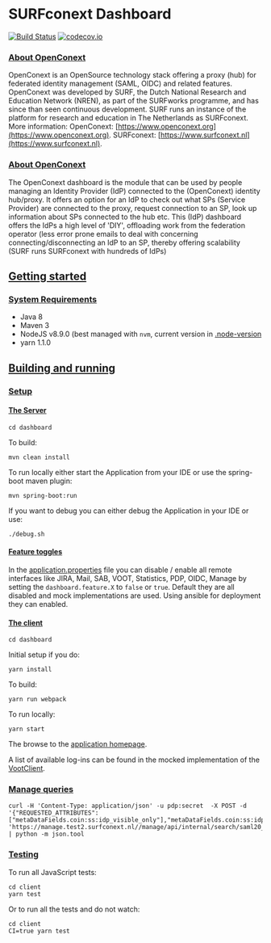 # SURFconext Dashboard

[![Build Status](https://travis-ci.org/OpenConext/OpenConext-dashboard.svg)](https://travis-ci.org/OpenConext/OpenConext-dashboard)
[![codecov.io](https://codecov.io/github/OpenConext/OpenConext-dashboard/coverage.svg)](https://codecov.io/github/OpenConext/OpenConext-dashboard)

### [About OpenConext](#about_openConext)

OpenConext is an OpenSource technology stack offering a proxy (hub) for federated identity management (SAML, OIDC) and related features. OpenConext was developed by SURF, the Dutch National Research and Education Network (NREN), as part of the SURFworks programme, and has since than seen continuous development. SURF runs an instance of the platform for research and education in The Netherlands as SURFconext. More information: OpenConext: [https://www.openconext.org](https://www.openconext.org). SURFconext: [https://www.surfconext.nl](https://www.surfconext.nl).

### [About OpenConext](#about_openConext)

The OpenConext dashboard is the module that can be used by people managing an Identity Provider (IdP) connected to the (OpenConext) identity hub/proxy. It offers an option for an IdP to check out what SPs (Service Provider) are connected to the proxy, request connection to an SP, look up information about SPs connected to the hub etc. This (IdP) dashboard offers the IdPs a high level of 'DIY', offloading work from the federation operator (less error prone emails to deal with concerning connecting/disconnecting an IdP to an SP, thereby offering scalability (SURF runs SURFconext with hundreds of IdPs) 

## [Getting started](#getting_started)

### [System Requirements](#system_requirements)

- Java 8
- Maven 3
- NodeJS v8.9.0 (best managed with `nvm`, current version in [.node-version](dashboard/.node-version)
- yarn 1.1.0

## [Building and running](#building_and_running)

### [Setup](#setup)

#### [The Server](#server)

    cd dashboard

To build:

    mvn clean install

To run locally either start the Application from your IDE or use the spring-boot maven plugin:

    mvn spring-boot:run

If you want to debug you can either debug the Application in your IDE or use:

    ./debug.sh
    
#### [Feature toggles](#feature_toggles)

In the [application.properties](dashboard-server/src/main/resources/application.properties) file you can disable / enable
all remote interfaces like JIRA, Mail, SAB, VOOT, Statistics, PDP, OIDC, Manage by setting the `dashboard.feature.X`
to `false` or `true`. Default they are all disabled and mock implementations are used. Using ansible for
deployment they can enabled.

#### [The client](#client)

    cd dashboard

Initial setup if you do:

    yarn install

To build:

    yarn run webpack

To run locally:

    yarn start

The browse to the [application homepage](http://localhost:3000/services?mockUser=admin).

A list of available log-ins can be found in the mocked implementation of the [VootClient](dashboard-server/src/main/java/dashboard/shibboleth/mock/MockShibbolethFilter.java).

### [Manage queries](#manage_queries)
```
curl -H 'Content-Type: application/json' -u pdp:secret  -X POST -d '{"REQUESTED_ATTRIBUTES":["metaDataFields.coin:ss:idp_visible_only"],"metaDataFields.coin:ss:idp_visible_only":"1"}' 'https://manage.test2.surfconext.nl//manage/api/internal/search/saml20_sp' | python -m json.tool
```

### [Testing](#testing)

To run all JavaScript tests:
```
cd client
yarn test
```
Or to run all the tests and do not watch:
```
cd client
CI=true yarn test
```
